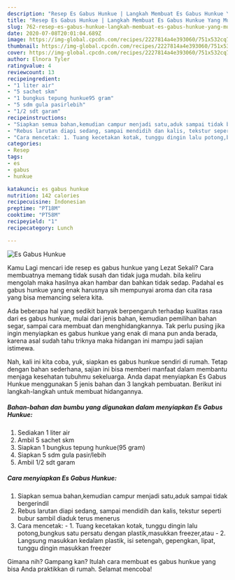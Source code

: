 ```yaml
---
description: "Resep Es Gabus Hunkue | Langkah Membuat Es Gabus Hunkue Yang Mudah Dan Praktis"
title: "Resep Es Gabus Hunkue | Langkah Membuat Es Gabus Hunkue Yang Mudah Dan Praktis"
slug: 762-resep-es-gabus-hunkue-langkah-membuat-es-gabus-hunkue-yang-mudah-dan-praktis
date: 2020-07-08T20:01:04.689Z
image: https://img-global.cpcdn.com/recipes/2227814a4e393060/751x532cq70/es-gabus-hunkue-foto-resep-utama.jpg
thumbnail: https://img-global.cpcdn.com/recipes/2227814a4e393060/751x532cq70/es-gabus-hunkue-foto-resep-utama.jpg
cover: https://img-global.cpcdn.com/recipes/2227814a4e393060/751x532cq70/es-gabus-hunkue-foto-resep-utama.jpg
author: Elnora Tyler
ratingvalue: 4
reviewcount: 13
recipeingredient:
- "1 liter air"
- "5 sachet skm"
- "1 bungkus tepung hunkue95 gram"
- "5 sdm gula pasirlebih"
- "1/2 sdt garam"
recipeinstructions:
- "Siapkan semua bahan,kemudian campur menjadi satu,aduk sampai tidak bergerindil"
- "Rebus larutan diapi sedang, sampai mendidih dan kalis, tekstur seperti bubur sambil diaduk terus menerus"
- "Cara mencetak: 1. Tuang kecetakan kotak, tunggu dingin lalu potong,bungkus satu persatu dengan plastik,masukkan freezer,atau 2. Langsung masukkan kedalam plastik, isi setengah, gepengkan, lipat, tunggu dingin masukkan freezer"
categories:
- Resep
tags:
- es
- gabus
- hunkue

katakunci: es gabus hunkue 
nutrition: 142 calories
recipecuisine: Indonesian
preptime: "PT18M"
cooktime: "PT58M"
recipeyield: "1"
recipecategory: Lunch

---
```



![Es Gabus Hunkue](https://img-global.cpcdn.com/recipes/2227814a4e393060/751x532cq70/es-gabus-hunkue-foto-resep-utama.jpg)

Kamu Lagi mencari ide resep es gabus hunkue yang Lezat Sekali? Cara membuatnya memang tidak susah dan tidak juga mudah. bila keliru mengolah maka hasilnya akan hambar dan bahkan tidak sedap. Padahal es gabus hunkue yang enak harusnya sih mempunyai aroma dan cita rasa yang bisa memancing selera kita.

Ada beberapa hal yang sedikit banyak berpengaruh terhadap kualitas rasa dari es gabus hunkue, mulai dari jenis bahan, kemudian pemilihan bahan segar, sampai cara membuat dan menghidangkannya. Tak perlu pusing jika ingin menyiapkan es gabus hunkue yang enak di mana pun anda berada, karena asal sudah tahu triknya maka hidangan ini mampu jadi sajian istimewa.




Nah, kali ini kita coba, yuk, siapkan es gabus hunkue sendiri di rumah. Tetap dengan bahan sederhana, sajian ini bisa memberi manfaat dalam membantu menjaga kesehatan tubuhmu sekeluarga. Anda dapat menyiapkan Es Gabus Hunkue menggunakan 5 jenis bahan dan 3 langkah pembuatan. Berikut ini langkah-langkah untuk membuat hidangannya.

<!--inarticleads1-->

##### Bahan-bahan dan bumbu yang digunakan dalam menyiapkan Es Gabus Hunkue:

1. Sediakan 1 liter air
1. Ambil 5 sachet skm
1. Siapkan 1 bungkus tepung hunkue(95 gram)
1. Siapkan 5 sdm gula pasir/lebih
1. Ambil 1/2 sdt garam




<!--inarticleads2-->

##### Cara menyiapkan Es Gabus Hunkue:

1. Siapkan semua bahan,kemudian campur menjadi satu,aduk sampai tidak bergerindil
1. Rebus larutan diapi sedang, sampai mendidih dan kalis, tekstur seperti bubur sambil diaduk terus menerus
1. Cara mencetak: - 1. Tuang kecetakan kotak, tunggu dingin lalu potong,bungkus satu persatu dengan plastik,masukkan freezer,atau - 2. Langsung masukkan kedalam plastik, isi setengah, gepengkan, lipat, tunggu dingin masukkan freezer




Gimana nih? Gampang kan? Itulah cara membuat es gabus hunkue yang bisa Anda praktikkan di rumah. Selamat mencoba!
